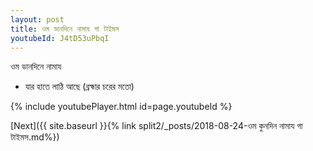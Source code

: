 ```yaml
---
layout: post
title: ওম ডানদিনে নামায গা টাইমস
youtubeId: J4tD53uPbqI
---
```

 
 
 ওম ডানদিনে নামায  
 
 -  যার হাতে লাঠি আছে (ব্রহ্মার চরের মতো) 
 
  
 
  
 
 
 
 
 
 


{% include youtubePlayer.html id=page.youtubeId %}
 
[Next]({{ site.baseurl }}{% link  split2/_posts/2018-08-24-ওম কুনদিন নামায গা টাইমস.md%})
 
